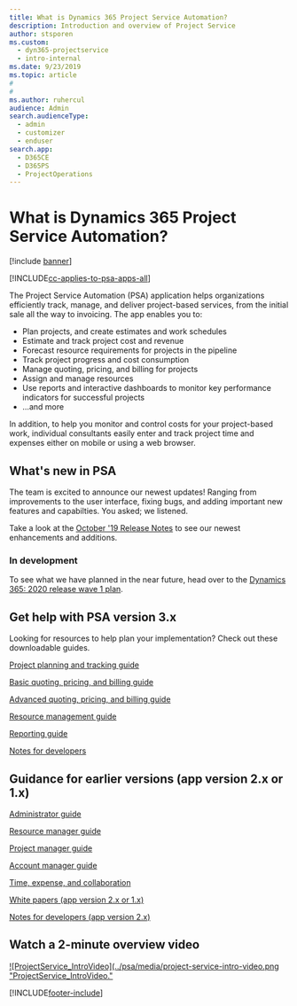 ```yaml
---
title: What is Dynamics 365 Project Service Automation?
description: Introduction and overview of Project Service
author: stsporen
ms.custom: 
  - dyn365-projectservice
  - intro-internal
ms.date: 9/23/2019
ms.topic: article
#
#
ms.author: ruhercul
audience: Admin
search.audienceType: 
  - admin
  - customizer
  - enduser
search.app: 
  - D365CE
  - D365PS
  - ProjectOperations
---
```

# What is Dynamics 365 Project Service Automation?

[!include [banner](../includes/psa-now-project-operations.md)]

[!INCLUDE[cc-applies-to-psa-apps-all](../includes/cc-applies-to-psa-apps-all.md)]

The Project Service Automation (PSA) application helps organizations efficiently track, manage, and deliver project-based services, from the initial sale all the way to invoicing. The app enables you to:

- Plan projects, and create estimates and work schedules
- Estimate and track project cost and revenue
- Forecast resource requirements for projects in the pipeline
- Track project progress and cost consumption
- Manage quoting, pricing, and billing for projects
- Assign and manage resources
- Use reports and interactive dashboards to monitor key performance indicators for successful projects
- ...and more

In addition, to help you monitor and control costs for your project-based work, individual consultants
easily enter and track project time and expenses either on mobile or using a web browser.

## What's new in PSA
The team is excited to announce our newest updates! Ranging from improvements to the user interface, fixing bugs, and adding important new features and capabilties. You asked; we listened.

Take a look at the [October '19 Release Notes](/dynamics365-release-plan/2019wave2/index) to see our newest enhancements and additions.

### In development
To see what we have planned in the near future, head over to the [Dynamics 365: 2020 release wave 1 plan](/dynamics365-release-plan/2020wave1/index).

## Get help with PSA version 3.x
Looking for resources to help plan your implementation? Check out these downloadable guides.

 [Project planning and tracking guide](../psa/implementation-guides/project-planning-tracking.md)

 [Basic quoting, pricing, and billing guide](../psa/implementation-guides/begin-quoting-pricing-billing.md)

 [Advanced quoting, pricing, and billing guide](../psa/implementation-guides/adv-quoting-pricing-billing.md)

 [Resource management guide](../psa/implementation-guides/resource-management-guide.md)

 [Reporting guide](../psa/implementation-guides/reporting-guide.md)

 [Notes for developers](../psa/developer-guides/overview-dev-notes-v3.x.md)

## Guidance for earlier versions (app version 2.x or 1.x)
 [Administrator guide](../psa/admin-guide.md)

 [Resource manager guide](../psa/resource-manager-guide.md)

 [Project manager guide](../psa/project-manager-guide.md)

 [Account manager guide](../psa/account-manager-guide.md)

 [Time, expense, and collaboration](../psa/time-expense-collaboration-guide.md)

 [White papers (app version 2.x or 1.x)](../psa/white-papers.md)

 [Notes for developers (app version 2.x)](../psa/developer-guides/add-custom-qoi-forms-v2.x.md)

 ## Watch a 2-minute overview video
 <a name="heroArea"></a> [![ProjectService&#95;IntroVideo](../psa/media/project-service-intro-video.png "ProjectService_IntroVideo."](https://go.microsoft.com/fwlink/p/?LinkId=799457)




[!INCLUDE[footer-include](../includes/footer-banner.md)]
